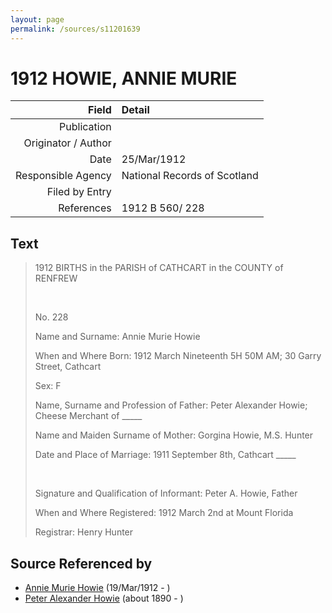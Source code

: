 ```yaml
---
layout: page
permalink: /sources/s11201639
---
```


# 1912 HOWIE, ANNIE MURIE

Field | Detail
---:|:---
Publication | 
Originator / Author | 
Date | 25/Mar/1912
Responsible Agency | National Records of Scotland
Filed by Entry | 
References | 1912 B 560/ 228

## Text

> 1912 BIRTHS in the PARISH of CATHCART in the COUNTY of RENFREW
>
> <br/>
>
> No. 228
>
> Name and Surname: Annie Murie Howie
>
> When and Where Born: 1912 March Nineteenth 5H 50M AM; 30 Garry Street, Cathcart
>
> Sex: F
>
> Name, Surname and Profession of Father: Peter Alexander Howie; Cheese Merchant of _____
>
> Name and Maiden Surname of Mother: Gorgina Howie, M.S. Hunter
>
> Date and Place of Marriage: 1911 September 8th, Cathcart _____
>
> <br/>
>
> Signature and Qualification of Informant: Peter A. Howie, Father
>
> When and Where Registered: 1912 March 2nd at Mount Florida
>
> Registrar: Henry Hunter
>

## Source Referenced by

* [Annie Murie Howie](../people/@89893535@-annie-murie-howie-b1912-3-19-d.md) (19/Mar/1912 - )
* [Peter Alexander Howie](../people/@60521938@-peter-alexander-howie-b1890-d.md) (about 1890 - )

